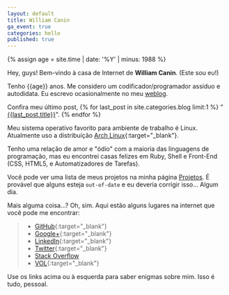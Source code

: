 ```yaml
---
layout: default
title: William Canin
ga_event: true
categories: hello
published: true
---
```


{% assign age = site.time | date: '%Y' | minus: 1988 %}
 
Hey, guys! Bem-vindo à casa de Internet de **William Canin**. (Este sou eu!)

Tenho {{age}} anos. Me considero um codificador/programador assíduo e autodidata. Eu escrevo ocasionalmente no meu [weblog]({{site.url}}{{site.baseurl}}/blog/). 

Confira meu último post, {% for last_post in site.categories.blog limit:1 %}
"<a href="{{site.url}}{{site.baseurl}}{{last_post.url}}">{{last_post.title}}</a>". {% endfor %} 

Meu sistema operativo favorito para ambiente de trabalho é Linux. Atualmente uso a distribuição [Arch Linux](https://www.archlinux.org/){:target="_blank"}.

Tenho uma relação de amor e "ódio" com a maioria das linguagens de programação, mas eu encontrei casas felizes em Ruby, Shell e Front-End (CSS, HTML5, e Automatizadores de Tarefas).

Você pode ver uma lista de meus projetos na minha página [Projetos]({{site.url}}{{site.baseurl}}/projects/). É provável que alguns esteja `out-of-date` e eu deveria corrigir isso... Algum dia.

Mais alguma coisa...? Oh, sim. Aqui estão alguns lugares na internet que você pode me encontrar:

> * [GitHub](https://github.com/williamcanin){:target="_blank"}
> * [Google+](https://plus.google.com/114279208421782006466){:target="_blank"}
> * [LinkedIn](https://br.linkedin.com/in/williamcostacanin){:target="_blank"} 
> * [Twitter](https://twitter.com/williamcanin){:target="_blank"} 
> * [Stack Overflow](https://pt.stackoverflow.com/users/15113/williamcanin) 
> * [VOL](https://www.vivaolinux.com.br/~willnux){:target="_blank"}


Use os links acima ou à esquerda para saber enigmas sobre mim. Isso é tudo, pessoal.
